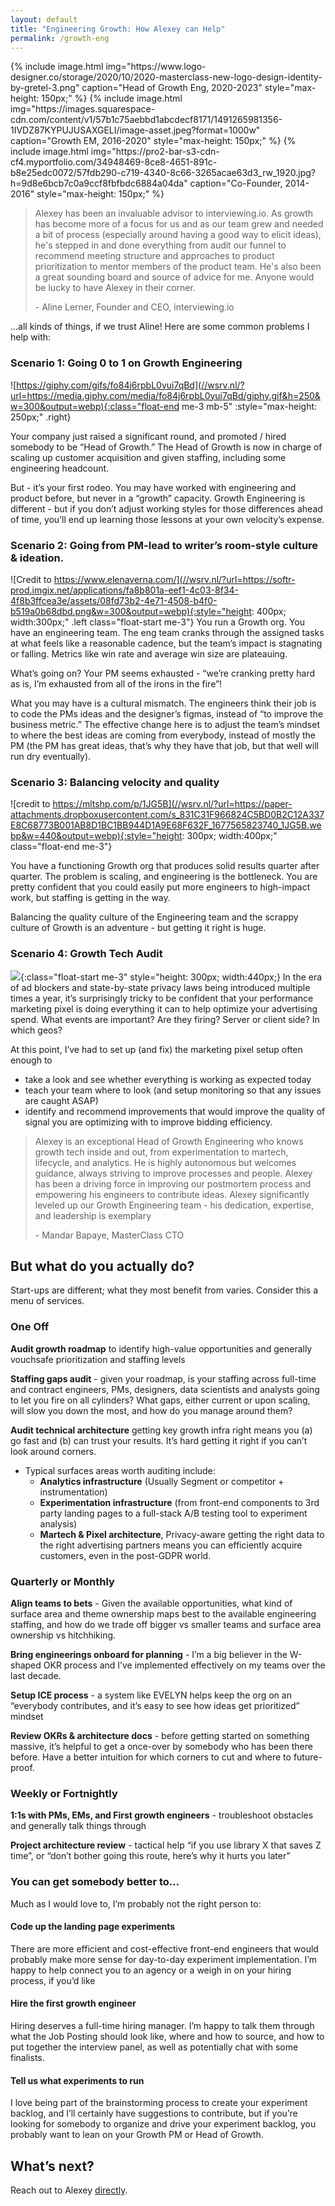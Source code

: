 ```yaml
---
layout: default
title: "Engineering Growth: How Alexey can Help"
permalink: /growth-eng
---
```


<div style="display: flex; justify-content: center;">
{% include image.html
    img="https://www.logo-designer.co/storage/2020/10/2020-masterclass-new-logo-design-identity-by-gretel-3.png"
    caption="Head of Growth Eng, 2020-2023"
    style="max-height: 150px;"
%}
{% include image.html
    img="https://images.squarespace-cdn.com/content/v1/57b1c75aebbd1abcdecf8171/1491265981356-1IVDZ87KYPUJUSAXGELI/image-asset.jpeg?format=1000w"
    caption="Growth EM, 2016-2020"
    style="max-height: 150px;"
%}
{% include image.html
    img="https://pro2-bar-s3-cdn-cf4.myportfolio.com/34948469-8ce8-4651-891c-b8e25edc0072/57fdb290-c719-4340-8c66-3265acae63d3_rw_1920.jpg?h=9d8e6bcb7c0a9ccf8fbfbdc6884a04da"
    caption="Co-Founder, 2014-2016"
    style="max-height: 150px;"
%}
</div>


> Alexey has been an invaluable advisor to interviewing.io. As growth has become more of a focus for us and as our team grew and needed a bit of process (especially around having a good way to elicit ideas), he's stepped in and done everything from audit our funnel to recommend meeting structure and approaches to product prioritization to mentor members of the product team. He's also been a great sounding board and source of advice for me. Anyone would be lucky to have Alexey in their corner.
>
> \- Aline Lerner, Founder and CEO, interviewing.io

…all kinds of things, if we trust Aline! Here are some common problems I help with:

### Scenario 1: Going 0 to 1 on Growth Engineering
![https://giphy.com/gifs/fo84j6rpbL0yui7qBd](//wsrv.nl/?url=https://media.giphy.com/media/fo84j6rpbL0yui7qBd/giphy.gif&h=250&w=300&output=webp){:class="float-end me-3 mb-5" :style="max-height: 250px;" .right}

Your company just raised a significant round, and promoted / hired somebody to be “Head of Growth.” The Head of Growth is now in charge of scaling up customer acquisition and given staffing, including some engineering headcount.

But - it’s your first rodeo.  You may have worked with engineering and product before, but never in a “growth” capacity.  Growth Engineering is different - but if you don’t adjust working styles for those differences ahead of time, you’ll end up learning those lessons at your own velocity’s expense.

### Scenario 2: Going from PM-lead to writer’s room-style culture & ideation.

![Credit to https://www.elenaverna.com/](//wsrv.nl/?url=https://softr-prod.imgix.net/applications/fa8b801a-eef1-4c03-8f34-4f8b3ffcea3e/assets/08fd73b2-4e71-4508-b4f0-b519a0b68dbd.png&w=300&output=webp){:style="height: 400px; width:300px;" .left class="float-start me-3"}
You run a Growth org. You have an engineering team. The eng team cranks through the assigned tasks at what feels like a reasonable cadence, but the team’s impact is stagnating or falling. Metrics like win rate and average win size are plateauing.

What’s going on?  Your PM seems exhausted - “we’re cranking pretty hard as is, I’m exhausted from all of the irons in the fire”!

What you may have is a cultural mismatch. The engineers think their job is to code the PMs ideas and the designer’s figmas, instead of “to improve the business metric.” The effective change here is to adjust the team’s mindset to where the best ideas are coming from everybody, instead of mostly the PM (the PM has great ideas, that’s why they have that job, but that well will run dry eventually).


### Scenario 3: Balancing velocity and quality
![credit to https://mltshp.com/p/1JG5B](//wsrv.nl/?url=https://paper-attachments.dropboxusercontent.com/s_831C31F966824C5BD0B2C12A337E8C68773B001AB8D1BC1BB944D1A9E68F632F_1677565823740_1JG5B.webp&w=440&output=webp){:style="height: 300px; width:400px;" class="float-end me-3"}


You have a functioning Growth org that produces solid results quarter after quarter. The problem is scaling, and engineering is the bottleneck.  You are pretty confident that you could easily put more engineers to high-impact work, but staffing is getting in the way.

Balancing the quality culture of the Engineering team and the scrappy culture of Growth is an adventure - but getting it right is huge.


### Scenario 4: Growth Tech Audit
![](//wsrv.nl/?url=https://paper-attachments.dropboxusercontent.com/s_831C31F966824C5BD0B2C12A337E8C68773B001AB8D1BC1BB944D1A9E68F632F_1678427260171_image.png&w=360&output=webp){:class="float-start me-3" style="height: 300px; width:440px;}
In the era of ad blockers and state-by-state privacy laws being introduced multiple times a year, it’s surprisingly tricky to be confident that your performance marketing pixel is doing everything it can to help optimize your advertising spend.  What events are important? Are they firing? Server or client side? In which geos?

At this point, I’ve had to set up (and fix) the marketing pixel setup often enough to

- take a look and see whether everything is working as expected today
- teach your team where to look (and setup monitoring so that any issues are caught ASAP)
- identify and recommend improvements that would improve the quality of signal you are optimizing with to improve bidding efficiency.



> Alexey is an exceptional Head of Growth Engineering who knows growth tech inside and out, from experimentation to martech, lifecycle, and analytics. He is highly autonomous but welcomes guidance, always striving to improve processes and people. Alexey has been a driving force in improving our postmortem process and empowering his engineers to contribute ideas.  Alexey significantly leveled up our Growth Engineering team - his dedication, expertise, and leadership is exemplary
>
> \- Mandar Bapaye, MasterClass CTO

## But what do you actually do?

Start-ups are different; what they most benefit from varies. Consider this a menu of services.

### One Off

**Audit growth roadmap** to identify high-value opportunities and generally vouchsafe prioritization and staffing levels

**Staffing gaps audit** - given your roadmap, is your staffing across full-time and contract engineers, PMs, designers, data scientists and analysts going to let you fire on all cylinders? What gaps, either current or upon scaling, will slow you down the most, and how do you manage around them?

**Audit technical architecture** getting key growth infra right means you (a) go fast and (b) can trust your results.  It’s hard getting it right if you can’t look around corners.
- Typical surfaces areas worth auditing include:
  - **Analytics infrastructure** (Usually Segment or competitor + instrumentation)
  - **Experimentation infrastructure** (from front-end components to 3rd party landing pages to a full-stack A/B testing tool to experiment analysis)
  - **Martech & Pixel architecture**, Privacy-aware getting the right data to the right advertising partners means you can efficiently acquire customers, even in the post-GDPR world.


### Quarterly or Monthly

**Align teams to bets** - Given the available opportunities, what kind of surface area and theme ownership maps best to the available engineering staffing, and how do we trade off bigger vs smaller teams and surface area ownership vs hitchhiking.

**Bring engineerings onboard for planning** - I’m a big believer in the W-shaped OKR process and I’ve implemented effectively on my teams over the last decade.

**Setup ICE process** - a system like EVELYN helps keep the org on an “everybody contributes, and it’s easy to see how ideas get prioritized” mindset

**Review OKRs & architecture docs** - before getting started on something massive, it’s helpful to get a once-over by somebody who has been there before.  Have a better intuition for which corners to cut and where to future-proof.


### Weekly or Fortnightly

**1:1s with PMs, EMs, and First growth engineers** - troubleshoot obstacles and generally talk things through

**Project architecture review** - tactical help “if you use library X that saves Z time”, or “don’t bother going this route, here’s why it hurts you later”


### You can get somebody better to…

Much as I would love to, I’m probably not the right person to:

#### Code up the landing page experiments
There are more efficient and cost-effective front-end engineers that would probably make more sense for day-to-day experiment implementation. I’m happy to help connect you to an agency or a weigh in on your hiring process, if you’d like

#### Hire the first growth engineer
Hiring deserves a full-time hiring manager. I’m happy to talk them through what the Job Posting should look like, where and how to source, and how to put together the interview panel, as well as potentially chat with some finalists.

#### Tell us what experiments to run
I love being part of the brainstorming process to create your experiment backlog, and I’ll certainly have suggestions to contribute, but if you’re looking for somebody to organize and drive your experiment backlog, you probably want to lean on your Growth PM or Head of Growth.

## What’s next?
Reach out to Alexey [directly](mailto:alexey+consult@alexeymk.com).

